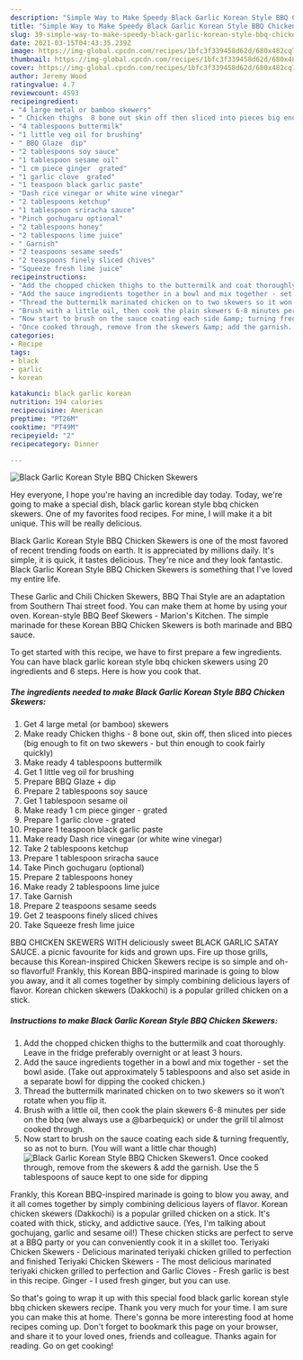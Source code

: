 ```yaml
---
description: "Simple Way to Make Speedy Black Garlic Korean Style BBQ Chicken Skewers"
title: "Simple Way to Make Speedy Black Garlic Korean Style BBQ Chicken Skewers"
slug: 39-simple-way-to-make-speedy-black-garlic-korean-style-bbq-chicken-skewers
date: 2021-03-15T04:43:35.239Z
image: https://img-global.cpcdn.com/recipes/1bfc3f339458d62d/680x482cq70/black-garlic-korean-style-bbq-chicken-skewers-recipe-main-photo.jpg
thumbnail: https://img-global.cpcdn.com/recipes/1bfc3f339458d62d/680x482cq70/black-garlic-korean-style-bbq-chicken-skewers-recipe-main-photo.jpg
cover: https://img-global.cpcdn.com/recipes/1bfc3f339458d62d/680x482cq70/black-garlic-korean-style-bbq-chicken-skewers-recipe-main-photo.jpg
author: Jeremy Wood
ratingvalue: 4.7
reviewcount: 4593
recipeingredient:
- "4 large metal or bamboo skewers"
- " Chicken thighs  8 bone out skin off then sliced into pieces big enough to fit on two skewers  but thin enough to cook fairly quickly"
- "4 tablespoons buttermilk"
- "1 little veg oil for brushing"
- " BBQ Glaze  dip"
- "2 tablespoons soy sauce"
- "1 tablespoon sesame oil"
- "1 cm piece ginger  grated"
- "1 garlic clove  grated"
- "1 teaspoon black garlic paste"
- "Dash rice vinegar or white wine vinegar"
- "2 tablespoons ketchup"
- "1 tablespoon sriracha sauce"
- "Pinch gochugaru optional"
- "2 tablespoons honey"
- "2 tablespoons lime juice"
- " Garnish"
- "2 teaspoons sesame seeds"
- "2 teaspoons finely sliced chives"
- "Squeeze fresh lime juice"
recipeinstructions:
- "Add the chopped chicken thighs to the buttermilk and coat thoroughly. Leave in the fridge preferably overnight or at least 3 hours."
- "Add the sauce ingredients together in a bowl and mix together - set the bowl aside. (Take out approximately 5 tablespoons and also set aside in a separate bowl for dipping the cooked chicken.)"
- "Thread the buttermilk marinated chicken on to two skewers so it won’t rotate when you flip it."
- "Brush with a little oil, then cook the plain skewers 6-8 minutes per side on the bbq (we always use a @barbequick) or under the grill til almost cooked through."
- "Now start to brush on the sauce coating each side &amp; turning frequently, so as not to burn. (You will want a little char though)"
- "Once cooked through, remove from the skewers &amp; add the garnish. Use the 5 tablespoons of sauce kept to one side for dipping"
categories:
- Recipe
tags:
- black
- garlic
- korean

katakunci: black garlic korean 
nutrition: 194 calories
recipecuisine: American
preptime: "PT26M"
cooktime: "PT49M"
recipeyield: "2"
recipecategory: Dinner

---
```



![Black Garlic Korean Style BBQ Chicken Skewers](https://img-global.cpcdn.com/recipes/1bfc3f339458d62d/680x482cq70/black-garlic-korean-style-bbq-chicken-skewers-recipe-main-photo.jpg)

Hey everyone, I hope you're having an incredible day today. Today, we're going to make a special dish, black garlic korean style bbq chicken skewers. One of my favorites food recipes. For mine, I will make it a bit unique. This will be really delicious.

Black Garlic Korean Style BBQ Chicken Skewers is one of the most favored of recent trending foods on earth. It is appreciated by millions daily. It's simple, it is quick, it tastes delicious. They're nice and they look fantastic. Black Garlic Korean Style BBQ Chicken Skewers is something that I've loved my entire life.

These Garlic and Chili Chicken Skewers, BBQ Thai Style are an adaptation from Southern Thai street food. You can make them at home by using your oven. Korean-style BBQ Beef Skewers - Marion&#39;s Kitchen. The simple marinade for these Korean BBQ Chicken Skewers is both marinade and BBQ sauce.


To get started with this recipe, we have to first prepare a few ingredients. You can have black garlic korean style bbq chicken skewers using 20 ingredients and 6 steps. Here is how you cook that.

<!--inarticleads1-->

##### The ingredients needed to make Black Garlic Korean Style BBQ Chicken Skewers:

1. Get 4 large metal (or bamboo) skewers
1. Make ready  Chicken thighs - 8 bone out, skin off, then sliced into pieces (big enough to fit on two skewers - but thin enough to cook fairly quickly)
1. Make ready 4 tablespoons buttermilk
1. Get 1 little veg oil for brushing
1. Prepare  BBQ Glaze + dip
1. Prepare 2 tablespoons soy sauce
1. Get 1 tablespoon sesame oil
1. Make ready 1 cm piece ginger - grated
1. Prepare 1 garlic clove - grated
1. Prepare 1 teaspoon black garlic paste
1. Make ready Dash rice vinegar (or white wine vinegar)
1. Take 2 tablespoons ketchup
1. Prepare 1 tablespoon sriracha sauce
1. Take Pinch gochugaru (optional)
1. Prepare 2 tablespoons honey
1. Make ready 2 tablespoons lime juice
1. Take  Garnish
1. Prepare 2 teaspoons sesame seeds
1. Get 2 teaspoons finely sliced chives
1. Take Squeeze fresh lime juice


BBQ CHICKEN SKEWERS WITH deliciously sweet BLACK GARLIC SATAY SAUCE. a picnic favourite for kids and grown ups. Fire up those grills, because this Korean-inspired Chicken Skewers recipe is so simple and oh-so flavorful! Frankly, this Korean BBQ-inspired marinade is going to blow you away, and it all comes together by simply combining delicious layers of flavor. Korean chicken skewers (Dakkochi) is a popular grilled chicken on a stick. 

<!--inarticleads2-->

##### Instructions to make Black Garlic Korean Style BBQ Chicken Skewers:

1. Add the chopped chicken thighs to the buttermilk and coat thoroughly. Leave in the fridge preferably overnight or at least 3 hours.
1. Add the sauce ingredients together in a bowl and mix together - set the bowl aside. (Take out approximately 5 tablespoons and also set aside in a separate bowl for dipping the cooked chicken.)
1. Thread the buttermilk marinated chicken on to two skewers so it won’t rotate when you flip it.
1. Brush with a little oil, then cook the plain skewers 6-8 minutes per side on the bbq (we always use a @barbequick) or under the grill til almost cooked through.
1. Now start to brush on the sauce coating each side &amp; turning frequently, so as not to burn. (You will want a little char though)
<img src="//assets-global.cpcdn.com/assets/icons/button_play-2c75c40dde080a61004c1f40b05d8f140eaff45d7e9e6481dc71c63d2e7c4909.png" alt="Black Garlic Korean Style BBQ Chicken Skewers">1. Once cooked through, remove from the skewers &amp; add the garnish. Use the 5 tablespoons of sauce kept to one side for dipping


Frankly, this Korean BBQ-inspired marinade is going to blow you away, and it all comes together by simply combining delicious layers of flavor. Korean chicken skewers (Dakkochi) is a popular grilled chicken on a stick. It&#39;s coated with thick, sticky, and addictive sauce. (Yes, I&#39;m talking about gochujang, garlic and sesame oil!) These chicken sticks are perfect to serve at a BBQ party or you can conveniently cook it in a skillet too. Teriyaki Chicken Skewers - Delicious marinated teriyaki chicken grilled to perfection and finished Teriyaki Chicken Skewers - The most delicious marinated teriyaki chicken grilled to perfection and Garlic Cloves - Fresh garlic is best in this recipe. Ginger - I used fresh ginger, but you can use. 

So that's going to wrap it up with this special food black garlic korean style bbq chicken skewers recipe. Thank you very much for your time. I am sure you can make this at home. There's gonna be more interesting food at home recipes coming up. Don't forget to bookmark this page on your browser, and share it to your loved ones, friends and colleague. Thanks again for reading. Go on get cooking!
